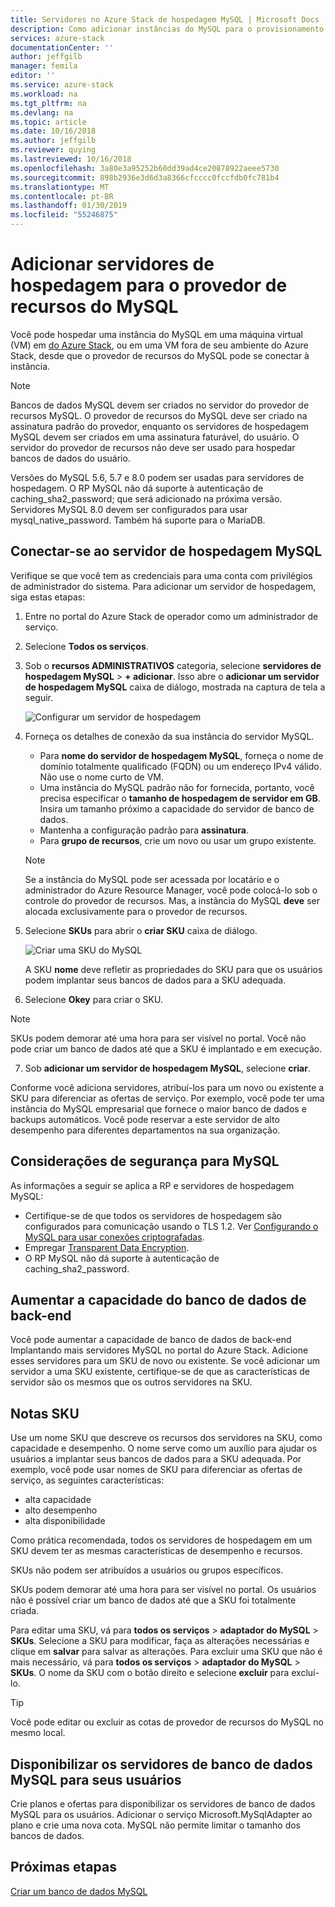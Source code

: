 ```yaml
---
title: Servidores no Azure Stack de hospedagem MySQL | Microsoft Docs
description: Como adicionar instâncias do MySQL para o provisionamento por meio do provedor de recursos de adaptador do MySQL
services: azure-stack
documentationCenter: ''
author: jeffgilb
manager: femila
editor: ''
ms.service: azure-stack
ms.workload: na
ms.tgt_pltfrm: na
ms.devlang: na
ms.topic: article
ms.date: 10/16/2018
ms.author: jeffgilb
ms.reviewer: quying
ms.lastreviewed: 10/16/2018
ms.openlocfilehash: 3a80e3a95252b60dd39ad4ce20878922aeee5730
ms.sourcegitcommit: 898b2936e3d6d3a8366cfcccc0fccfdb0fc781b4
ms.translationtype: MT
ms.contentlocale: pt-BR
ms.lasthandoff: 01/30/2019
ms.locfileid: "55246875"
---
```

# <a name="add-hosting-servers-for-the-mysql-resource-provider"></a>Adicionar servidores de hospedagem para o provedor de recursos do MySQL

Você pode hospedar uma instância do MySQL em uma máquina virtual (VM) em [do Azure Stack](azure-stack-poc.md), ou em uma VM fora de seu ambiente do Azure Stack, desde que o provedor de recursos do MySQL pode se conectar à instância.

> [!NOTE]
> Bancos de dados MySQL devem ser criados no servidor do provedor de recursos MySQL. O provedor de recursos do MySQL deve ser criado na assinatura padrão do provedor, enquanto os servidores de hospedagem MySQL devem ser criados em uma assinatura faturável, do usuário. O servidor do provedor de recursos não deve ser usado para hospedar bancos de dados do usuário.

Versões do MySQL 5.6, 5.7 e 8.0 podem ser usadas para servidores de hospedagem. O RP MySQL não dá suporte à autenticação de caching_sha2_password; que será adicionado na próxima versão. Servidores MySQL 8.0 devem ser configurados para usar mysql_native_password. Também há suporte para o MariaDB.

## <a name="connect-to-a-mysql-hosting-server"></a>Conectar-se ao servidor de hospedagem MySQL

Verifique se que você tem as credenciais para uma conta com privilégios de administrador do sistema. Para adicionar um servidor de hospedagem, siga estas etapas:

1. Entre no portal do Azure Stack de operador como um administrador de serviço.
2. Selecione **Todos os serviços**.
3. Sob o **recursos ADMINISTRATIVOS** categoria, selecione **servidores de hospedagem MySQL** > **+ adicionar**. Isso abre o **adicionar um servidor de hospedagem MySQL** caixa de diálogo, mostrada na captura de tela a seguir.

   ![Configurar um servidor de hospedagem](./media/azure-stack-mysql-rp-deploy/mysql-add-hosting-server-2.png)

4. Forneça os detalhes de conexão da sua instância do servidor MySQL.

   * Para **nome do servidor de hospedagem MySQL**, forneça o nome de domínio totalmente qualificado (FQDN) ou um endereço IPv4 válido. Não use o nome curto de VM.
   * Uma instância do MySQL padrão não for fornecida, portanto, você precisa especificar o **tamanho de hospedagem de servidor em GB**. Insira um tamanho próximo a capacidade do servidor de banco de dados.
   * Mantenha a configuração padrão para **assinatura**.
   * Para **grupo de recursos**, crie um novo ou usar um grupo existente.

   > [!NOTE]
   > Se a instância do MySQL pode ser acessada por locatário e o administrador do Azure Resource Manager, você pode colocá-lo sob o controle do provedor de recursos. Mas, a instância do MySQL **deve** ser alocada exclusivamente para o provedor de recursos.

5. Selecione **SKUs** para abrir o **criar SKU** caixa de diálogo.

   ![Criar uma SKU do MySQL](./media/azure-stack-mysql-rp-deploy/mysql-new-sku.png)

   A SKU **nome** deve refletir as propriedades do SKU para que os usuários podem implantar seus bancos de dados para a SKU adequada.

6. Selecione **Okey** para criar o SKU.
> [!NOTE]
> SKUs podem demorar até uma hora para ser visível no portal. Você não pode criar um banco de dados até que a SKU é implantado e em execução.

7. Sob **adicionar um servidor de hospedagem MySQL**, selecione **criar**.

Conforme você adiciona servidores, atribuí-los para um novo ou existente a SKU para diferenciar as ofertas de serviço. Por exemplo, você pode ter uma instância do MySQL empresarial que fornece o maior banco de dados e backups automáticos. Você pode reservar a este servidor de alto desempenho para diferentes departamentos na sua organização.

## <a name="security-considerations-for-mysql"></a>Considerações de segurança para MySQL

As informações a seguir se aplica a RP e servidores de hospedagem MySQL:

* Certifique-se de que todos os servidores de hospedagem são configurados para comunicação usando o TLS 1.2. Ver [Configurando o MySQL para usar conexões criptografadas](https://dev.mysql.com/doc/refman/5.7/en/using-encrypted-connections.html).
* Empregar [Transparent Data Encryption](https://dev.mysql.com/doc/mysql-secure-deployment-guide/5.7/en/secure-deployment-data-encryption.html).
* O RP MySQL não dá suporte à autenticação de caching_sha2_password.

## <a name="increase-backend-database-capacity"></a>Aumentar a capacidade do banco de dados de back-end

Você pode aumentar a capacidade de banco de dados de back-end Implantando mais servidores MySQL no portal do Azure Stack. Adicione esses servidores para um SKU de novo ou existente. Se você adicionar um servidor a uma SKU existente, certifique-se de que as características de servidor são os mesmos que os outros servidores na SKU.

## <a name="sku-notes"></a>Notas SKU
Use um nome SKU que descreve os recursos dos servidores na SKU, como capacidade e desempenho. O nome serve como um auxílio para ajudar os usuários a implantar seus bancos de dados para a SKU adequada. Por exemplo, você pode usar nomes de SKU para diferenciar as ofertas de serviço, as seguintes características:
  
* alta capacidade
* alto desempenho
* alta disponibilidade

Como prática recomendada, todos os servidores de hospedagem em um SKU devem ter as mesmas características de desempenho e recursos.

SKUs não podem ser atribuídos a usuários ou grupos específicos.

SKUs podem demorar até uma hora para ser visível no portal. Os usuários não é possível criar um banco de dados até que a SKU foi totalmente criada.

Para editar uma SKU, vá para **todos os serviços** > **adaptador do MySQL** > **SKUs**. Selecione a SKU para modificar, faça as alterações necessárias e clique em **salvar** para salvar as alterações. Para excluir uma SKU que não é mais necessário, vá para **todos os serviços** > **adaptador do MySQL** > **SKUs**. O nome da SKU com o botão direito e selecione **excluir** para excluí-lo.

> [!TIP]
> Você pode editar ou excluir as cotas de provedor de recursos do MySQL no mesmo local.

## <a name="make-mysql-database-servers-available-to-your-users"></a>Disponibilizar os servidores de banco de dados MySQL para seus usuários

Crie planos e ofertas para disponibilizar os servidores de banco de dados MySQL para os usuários. Adicionar o serviço Microsoft.MySqlAdapter ao plano e crie uma nova cota. MySQL não permite limitar o tamanho dos bancos de dados.

## <a name="next-steps"></a>Próximas etapas

[Criar um banco de dados MySQL](azure-stack-mysql-resource-provider-databases.md)
